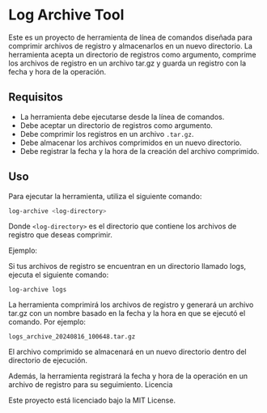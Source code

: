 # Log Archive Tool

Este es un proyecto de herramienta de línea de comandos diseñada para comprimir archivos de registro y almacenarlos en un nuevo directorio. La herramienta acepta un directorio de registros como argumento, comprime los archivos de registro en un archivo tar.gz y guarda un registro con la fecha y hora de la operación.

## Requisitos

- La herramienta debe ejecutarse desde la línea de comandos.
- Debe aceptar un directorio de registros como argumento.
- Debe comprimir los registros en un archivo `.tar.gz`.
- Debe almacenar los archivos comprimidos en un nuevo directorio.
- Debe registrar la fecha y la hora de la creación del archivo comprimido.

## Uso

Para ejecutar la herramienta, utiliza el siguiente comando:

```bash
log-archive <log-directory>
```
Donde ```<log-directory>``` es el directorio que contiene los archivos de registro que deseas comprimir.

Ejemplo:

Si tus archivos de registro se encuentran en un directorio llamado logs, ejecuta el siguiente comando:

    log-archive logs

La herramienta comprimirá los archivos de registro y generará un archivo tar.gz con un nombre basado en la fecha y la hora en que se ejecutó el comando. Por ejemplo:

    logs_archive_20240816_100648.tar.gz

El archivo comprimido se almacenará en un nuevo directorio dentro del directorio de ejecución.

Además, la herramienta registrará la fecha y hora de la operación en un archivo de registro para su seguimiento.
Licencia

Este proyecto está licenciado bajo la MIT License.

